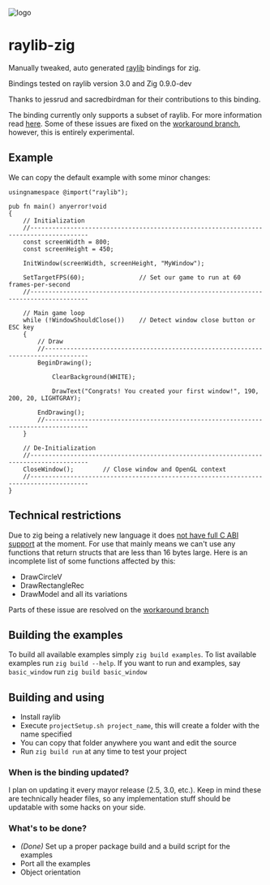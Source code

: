 ![logo](https://github.com/Not-Nik/raylib-zig/blob/master/logo/logo.png)

# raylib-zig

Manually tweaked, auto generated [raylib](https://github.com/raysan5/raylib) bindings for zig.

Bindings tested on raylib version 3.0 and Zig 0.9.0-dev

Thanks to jessrud and sacredbirdman for their contributions to this binding.

The binding currently only supports a subset of raylib. For more information read [here](#technical-restrictions). Some of these issues are fixed on the [workaround branch](https://github.com/Not-Nik/raylib-zig/tree/workaround), however, this is entirely experimental.

## Example
We can copy the default example with some minor changes:
```zig
usingnamespace @import("raylib");

pub fn main() anyerror!void
{
    // Initialization
    //--------------------------------------------------------------------------------------
    const screenWidth = 800;
    const screenHeight = 450;

    InitWindow(screenWidth, screenHeight, "MyWindow");

    SetTargetFPS(60);               // Set our game to run at 60 frames-per-second
    //--------------------------------------------------------------------------------------

    // Main game loop
    while (!WindowShouldClose())    // Detect window close button or ESC key
    {
        // Draw
        //----------------------------------------------------------------------------------
        BeginDrawing();

            ClearBackground(WHITE);

            DrawText("Congrats! You created your first window!", 190, 200, 20, LIGHTGRAY);

        EndDrawing();
        //----------------------------------------------------------------------------------
    }

    // De-Initialization
    //--------------------------------------------------------------------------------------
    CloseWindow();        // Close window and OpenGL context
    //--------------------------------------------------------------------------------------
}
```

## Technical restrictions
Due to zig being a relatively new language it does [not have full C ABI support](https://github.com/ziglang/zig/issues/1481) at the moment. For use that mainly means we can't use any functions that return structs that are less than 16 bytes large.
Here is an incomplete list of some functions affected by this:
+ DrawCircleV
+ DrawRectangleRec
+ DrawModel and all its variations

Parts of these issue are resolved on the [workaround branch](https://github.com/Not-Nik/raylib-zig/tree/workaround)

## Building the examples
To build all available examples simply `zig build examples`. To list available examples run `zig build --help`. If you want to run and examples, say `basic_window` run `zig build basic_window`

## Building and using
 + Install raylib
 + Execute `projectSetup.sh project_name`, this will create a folder with the name specified
 + You can copy that folder anywhere you want and edit the source
 + Run `zig build run` at any time to test your project

### When is the binding updated?
I plan on updating it every mayor release (2.5, 3.0, etc.). Keep in mind these are technically header files, so any implementation stuff should be updatable with some hacks on your side.

### What's to be done?
 + _(Done)_ Set up a proper package build and a build script for the examples
 + Port all the examples
 + Object orientation

